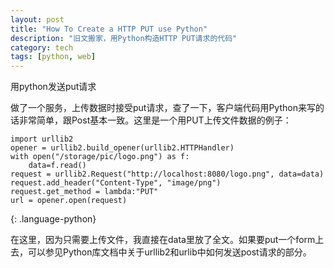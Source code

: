 ```yaml
---
layout: post
title: "How To Create a HTTP PUT use Python"
description: "旧文搬家，用Python构造HTTP PUT请求的代码"
category: tech
tags: [python, web]
---
```



用python发送put请求

做了一个服务，上传数据时接受put请求，查了一下，客户端代码用Python来写的话非常简单，跟Post基本一致。这里是一个用PUT上传文件数据的例子：

~~~
import urllib2  
opener = urllib2.build_opener(urllib2.HTTPHandler)  
with open("/storage/pic/logo.png") as f:  
    data=f.read()  
request = urllib2.Request("http://localhost:8080/logo.png", data=data)  
request.add_header("Content-Type", "image/png")  
request.get_method = lambda:"PUT"  
url = opener.open(request)  
~~~
{: .language-python}

在这里，因为只需要上传文件，我直接在data里放了全文。如果要put一个form上去，可以参见Python库文档中关于urllib2和urlib中如何发送post请求的部分。